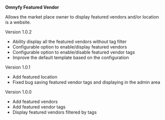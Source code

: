 **Omnyfy Featured Vendor**

Allows the market place owner to display featured vendors and/or location is a website.

Version 1.0.2
* Ability display all the featured vendors without tag filter
* Configurable option to enable/display featured vendors
* Configurable option to enable/disable featured vendor tags 
* Improve the default template based on the configuration 

Version 1.0.1
* Add featured location
* Fixed bug saving featured vendor tags and displaying in the admin area

Version 1.0.0
* Add featured vendors
* Add featured vendor tags
* Display featured vendors filtered by tags 